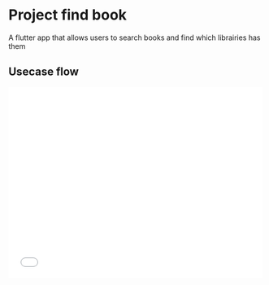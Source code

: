 # Project find book
A flutter app that allows users to search books and find which librairies has them

## Usecase flow  

<embed src="assets/Book_details.pdf" width="500" height="375" 
 type="application/pdf">